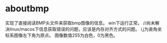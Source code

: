 # aboutbmp
实现了直接阅读BMP头文件来获取bmp图像的信息。
win下运行正常。
//尚未解决linux/macos下信息获取错误的问题，应该是内存对齐方式的问题。
i,j为直角坐标系图像左下角为原点。
图像数值255为白色，0为黑色。
